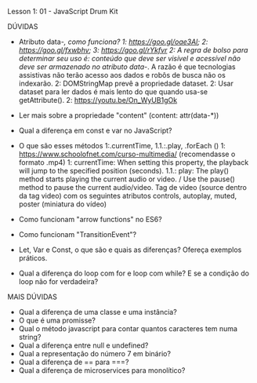 Lesson 1: 01 - JavaScript Drum Kit

DÚVIDAS
- Atributo data-*, como funciona?
1: https://goo.gl/oae3Al; 2: https://goo.gl/fxwbhv; 3: https://goo.gl/rYkfvr
2: A regra de bolso para determinar seu uso é: conteúdo que deve ser visível e acessível não deve ser armazenado no atributo data-*. A razão é que tecnologias assistivas não terão acesso aos dados e robôs de busca não os indexarão.
2: DOMStringMap prevê a propriedade dataset.
2: Usar dataset para ler dados é mais lento do que quando usa-se getAttribute().
2: https://youtu.be/On_WyUB1gOk
- Ler mais sobre a propriedade "content" (content: attr(data-*))

- Qual a diferença em const e var no JavaScript?
- O que são esses métodos 1:.currentTime, 1.1.:.play, .forEach ()
1: https://www.schoolofnet.com/curso-multimedia/ (recomendasse o formato .mp4)
1: currentTime: When setting this property, the playback will jump to the specified position (seconds).
1.1.: play: The play() method starts playing the current audio or video. / Use the pause() method to pause the current audio/video.
Tag de video (source dentro da tag video) com os seguintes atributos controls, autoplay, muted, poster (miniatura do vídeo)

- Como funcionam "arrow functions" no ES6?
- Como funcionam "TransitionEvent"?
- Let, Var e Const, o que são e quais as diferenças? Ofereça exemplos práticos.
- Qual a diferença do loop com for e loop com while? E se a condição do loop não for verdadeira?

MAIS DÚVIDAS
- Qual a diferença de uma classe e uma instância?
- O que é uma promisse?
- Qual o método javascript para contar quantos caracteres tem numa string?
- Qual a diferença entre null e undefined?
- Qual a representação do número 7 em binário?
- Qual a diferença de == para ===?
- Qual a diferença de microservices para monolítico?